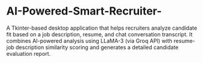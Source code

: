 # AI-Powered-Smart-Recruiter-
A Tkinter-based desktop application that helps recruiters analyze candidate fit based on a job description, resume, and chat conversation transcript. It combines AI-powered analysis using LLaMA-3 (via Groq API) with resume-job description similarity scoring and generates a detailed candidate evaluation report.
